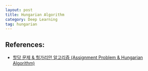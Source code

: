 ```yaml
---
layout: post
title: Hungarian Algorithm
category: Deep Learning
tag: hungarian
---
```



## References:

- [할당 문제 & 헝가리안 알고리즘 (Assignment Problem & Hungarian Algorithm)](https://gazelle-and-cs.tistory.com/29)